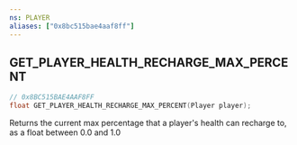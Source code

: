 ```yaml
---
ns: PLAYER
aliases: ["0x8bc515bae4aaf8ff"]
---
```

## GET_PLAYER_HEALTH_RECHARGE_MAX_PERCENT

```c
// 0x8BC515BAE4AAF8FF
float GET_PLAYER_HEALTH_RECHARGE_MAX_PERCENT(Player player);
```

Returns the current max percentage that a player's health can recharge to, as a float between 0.0 and 1.0

